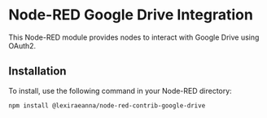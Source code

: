 # Node-RED Google Drive Integration

This Node-RED module provides nodes to interact with Google Drive using OAuth2.

## Installation

To install, use the following command in your Node-RED directory:

```sh
npm install @lexiraeanna/node-red-contrib-google-drive
